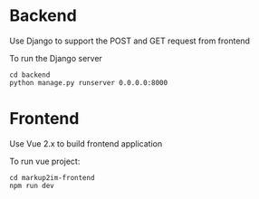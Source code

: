 # Backend

Use Django to support the POST and GET request from frontend

To run the Django server

```Shell
cd backend
python manage.py runserver 0.0.0.0:8000
```

# Frontend

Use Vue 2.x to build frontend application

To run vue project:

```Shell
cd markup2im-frontend
npm run dev
```
